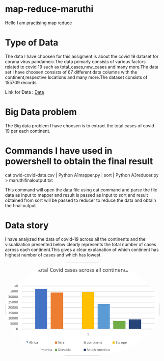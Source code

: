# map-reduce-maruthi
Hello I am practising map reduce

# Type of Data 
The data I have choosen for this assigment is about the covid 19 dataset for corana virus pandameic.The data primarly consists of various factors related to covid 19 such as total_cases,new_cases and many more.The data set I have choosen consists of 67 different data columns with the continent,respective locations and many more.The dataset consists of 155709 records.

Link for Data : [Data](https://www.kaggle.com/georgesaavedra/covid19-dataset)

# Big Data problem

The Big data problem I have choosen is to extract the  total cases of covid-19 per each continent.

# Commands I have used in powershell to obtain the final result

cat owid-covid-data.csv | Python A1mapper.py | sort | Python A3reducer.py > maruthifinaloutput.txt

This command will open the data file using cat command and parse the file data as input to mapper and result is passed as input to sort and result obtained from sort will be passed to reducer to reduce the data and obtain the final output

# Data story 
I have analyzed the data of covid-19 across all the continents and the visualization presented below clearly represents the total number of cases across each continent.This gives a clear explanation of which continent has highest number of cases and which has lowest.


<img src="Capture1.PNG" alt="drawing"  style="border-radius:50%" />
